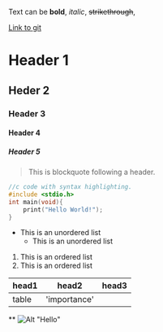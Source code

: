 Text can be **bold**, _italic_, ~~strikethrough~~,

[Link to git](http://github.com)

# Header 1
## Heder 2
### Header 3
#### Header 4
##### Header 5

> This is blockquote following a header.


```c
//c code with syntax highlighting.
#include <stdio.h>
int main(void){
	print("Hello World!");
}
```

* This is an unordered list
	* This is an unordered list


1. This is an ordered list
2. This is an ordered list


|head1  |head2       |head3  |
|:------|------------|-------|
|table  |'importance'|       |


**
![Alt "Hello"](http://guides.github.com/activities/hello-world/branching.png)
